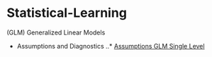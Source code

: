# Statistical-Learning

(GLM) Generalized Linear Models
* Assumptions and Diagnostics
..* [Assumptions GLM Single Level](../GLM-Generalized-Linear-Models/Assumptions-and-Diagnostics/Assumptions_GLM_Single_Level.md)

